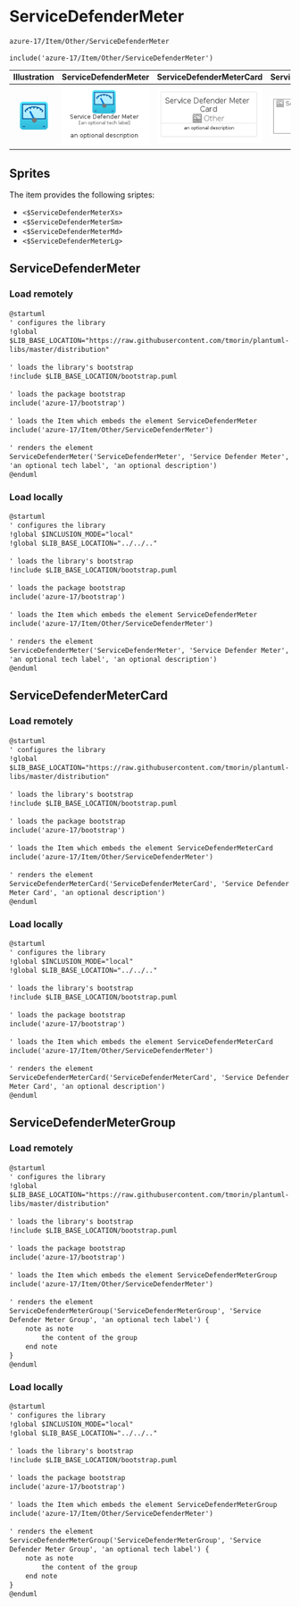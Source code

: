 # ServiceDefenderMeter


```text
azure-17/Item/Other/ServiceDefenderMeter
```

```text
include('azure-17/Item/Other/ServiceDefenderMeter')
```



| Illustration | ServiceDefenderMeter | ServiceDefenderMeterCard | ServiceDefenderMeterGroup |
| :---: | :---: | :---: | :---: |
| ![illustration for Illustration](../../../azure-17/Item/Other/ServiceDefenderMeter.png) | ![illustration for ServiceDefenderMeter](../../../azure-17/Item/Other/ServiceDefenderMeter.Local.png) | ![illustration for ServiceDefenderMeterCard](../../../azure-17/Item/Other/ServiceDefenderMeterCard.Local.png) | ![illustration for ServiceDefenderMeterGroup](../../../azure-17/Item/Other/ServiceDefenderMeterGroup.Local.png) |



## Sprites
The item provides the following sriptes:

- `<$ServiceDefenderMeterXs>`
- `<$ServiceDefenderMeterSm>`
- `<$ServiceDefenderMeterMd>`
- `<$ServiceDefenderMeterLg>`





## ServiceDefenderMeter

### Load remotely
```plantuml
@startuml
' configures the library
!global $LIB_BASE_LOCATION="https://raw.githubusercontent.com/tmorin/plantuml-libs/master/distribution"

' loads the library's bootstrap
!include $LIB_BASE_LOCATION/bootstrap.puml

' loads the package bootstrap
include('azure-17/bootstrap')

' loads the Item which embeds the element ServiceDefenderMeter
include('azure-17/Item/Other/ServiceDefenderMeter')

' renders the element
ServiceDefenderMeter('ServiceDefenderMeter', 'Service Defender Meter', 'an optional tech label', 'an optional description')
@enduml
```

### Load locally
```plantuml
@startuml
' configures the library
!global $INCLUSION_MODE="local"
!global $LIB_BASE_LOCATION="../../.."

' loads the library's bootstrap
!include $LIB_BASE_LOCATION/bootstrap.puml

' loads the package bootstrap
include('azure-17/bootstrap')

' loads the Item which embeds the element ServiceDefenderMeter
include('azure-17/Item/Other/ServiceDefenderMeter')

' renders the element
ServiceDefenderMeter('ServiceDefenderMeter', 'Service Defender Meter', 'an optional tech label', 'an optional description')
@enduml
```

## ServiceDefenderMeterCard

### Load remotely
```plantuml
@startuml
' configures the library
!global $LIB_BASE_LOCATION="https://raw.githubusercontent.com/tmorin/plantuml-libs/master/distribution"

' loads the library's bootstrap
!include $LIB_BASE_LOCATION/bootstrap.puml

' loads the package bootstrap
include('azure-17/bootstrap')

' loads the Item which embeds the element ServiceDefenderMeterCard
include('azure-17/Item/Other/ServiceDefenderMeter')

' renders the element
ServiceDefenderMeterCard('ServiceDefenderMeterCard', 'Service Defender Meter Card', 'an optional description')
@enduml
```

### Load locally
```plantuml
@startuml
' configures the library
!global $INCLUSION_MODE="local"
!global $LIB_BASE_LOCATION="../../.."

' loads the library's bootstrap
!include $LIB_BASE_LOCATION/bootstrap.puml

' loads the package bootstrap
include('azure-17/bootstrap')

' loads the Item which embeds the element ServiceDefenderMeterCard
include('azure-17/Item/Other/ServiceDefenderMeter')

' renders the element
ServiceDefenderMeterCard('ServiceDefenderMeterCard', 'Service Defender Meter Card', 'an optional description')
@enduml
```

## ServiceDefenderMeterGroup

### Load remotely
```plantuml
@startuml
' configures the library
!global $LIB_BASE_LOCATION="https://raw.githubusercontent.com/tmorin/plantuml-libs/master/distribution"

' loads the library's bootstrap
!include $LIB_BASE_LOCATION/bootstrap.puml

' loads the package bootstrap
include('azure-17/bootstrap')

' loads the Item which embeds the element ServiceDefenderMeterGroup
include('azure-17/Item/Other/ServiceDefenderMeter')

' renders the element
ServiceDefenderMeterGroup('ServiceDefenderMeterGroup', 'Service Defender Meter Group', 'an optional tech label') {
    note as note
        the content of the group
    end note
}
@enduml
```

### Load locally
```plantuml
@startuml
' configures the library
!global $INCLUSION_MODE="local"
!global $LIB_BASE_LOCATION="../../.."

' loads the library's bootstrap
!include $LIB_BASE_LOCATION/bootstrap.puml

' loads the package bootstrap
include('azure-17/bootstrap')

' loads the Item which embeds the element ServiceDefenderMeterGroup
include('azure-17/Item/Other/ServiceDefenderMeter')

' renders the element
ServiceDefenderMeterGroup('ServiceDefenderMeterGroup', 'Service Defender Meter Group', 'an optional tech label') {
    note as note
        the content of the group
    end note
}
@enduml
```


